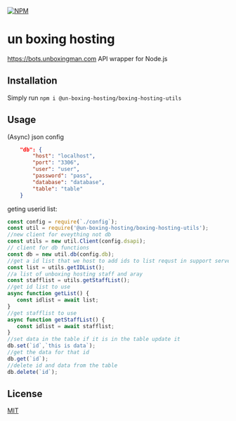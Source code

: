 [![NPM](https://nodei.co/npm/@un-boxing-hosting/boxing-hosting-utils.png?downloads=true&downloadRank=true&stars=true)](https://nodei.co/npm/@un-boxing-hosting/boxing-hosting-utils)

# un boxing hosting
 https://bots.unboxingman.com API wrapper for Node.js

## Installation
Simply run `npm i @un-boxing-hosting/boxing-hosting-utils` 

## Usage
(Async)
json config 
```json
    "db": {
        "host": "localhost",
        "port": "3306",
        "user": "user",
        "password": "pass",
        "database": "database",
        "table": "table"
    }
```

geting userid list:
```js
const config = require(`./config`);
const util = require('@un-boxing-hosting/boxing-hosting-utils');
//new client for eveything not db
const utils = new util.Client(config.dsapi);
// client for db functions 
const db = new util.db(config.db);
//get a id list that we host to add ids to list requst in support server
const list = utils.getIDList();
//a list of unboxing hosting staff and aray
const stafflist = utils.getStaffList();
//get id list to use
async function getList() {
   const idlist = await list;
}
//get stafflist to use
async function getStaffList() {
   const idlist = await stafflist;
}
//set data in the table if it is in the table update it
db.set(`id`,`this is data`);
//get the data for that id
db.get(`id`);
//delete id and data from the table
db.delete(`id`);

```

## License
[MIT](LICENSE)
